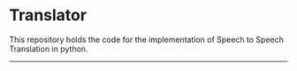 # Translator
This repository holds the code for the implementation of Speech to Speech Translation in python.
<hr>
